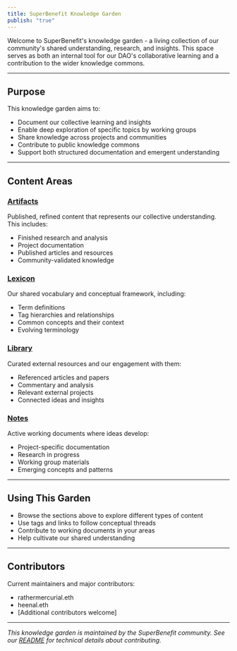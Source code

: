 ```yaml
---
title: SuperBenefit Knowledge Garden
publish: "true"
---
```


Welcome to SuperBenefit's knowledge garden - a living collection of our community's shared understanding, research, and insights. This space serves as both an internal tool for our DAO's collaborative learning and a contribution to the wider knowledge commons.

---

## Purpose

This knowledge garden aims to:
- Document our collective learning and insights
- Enable deep exploration of specific topics by working groups
- Share knowledge across projects and communities
- Contribute to public knowledge commons
- Support both structured documentation and emergent understanding

---

## Content Areas

### [Artifacts](artifacts/artifacts.md)
Published, refined content that represents our collective understanding. This includes:
- Finished research and analysis
- Project documentation
- Published articles and resources
- Community-validated knowledge

### [Lexicon](tags/tags.md)
Our shared vocabulary and conceptual framework, including:
- Term definitions
- Tag hierarchies and relationships
- Common concepts and their context
- Evolving terminology

### [Library](library/library.md)
Curated external resources and our engagement with them:
- Referenced articles and papers
- Commentary and analysis
- Relevant external projects
- Connected ideas and insights

### [Notes](notes/notes.md)
Active working documents where ideas develop:
- Project-specific documentation
- Research in progress
- Working group materials
- Emerging concepts and patterns

---

## Using This Garden

- Browse the sections above to explore different types of content
- Use tags and links to follow conceptual threads
- Contribute to working documents in your areas
- Help cultivate our shared understanding

---

## Contributors

Current maintainers and major contributors:
- rathermercurial.eth
- heenal.eth
- [Additional contributors welcome]

---

*This knowledge garden is maintained by the SuperBenefit community. See our [README](https://github.com/superbenefit/knowledge-base) for technical details about contributing.*